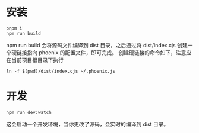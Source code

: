 # 安装

```
pnpm i
npm run build
```

npm run build 会将源码文件编译到 dist 目录，之后通过将 dist/index.cjs 创建一个硬链接指向 phoenix 的配置文件，即可完成。
创建硬链接的命令如下，注意应在当前项目根目录下执行

```
ln -f $(pwd)/dist/index.cjs ~/.phoenix.js
```

# 开发

```
npm run dev:watch
```

这会启动一个开发环境，当你更改了源码，会实时的编译到 dist 目录。
